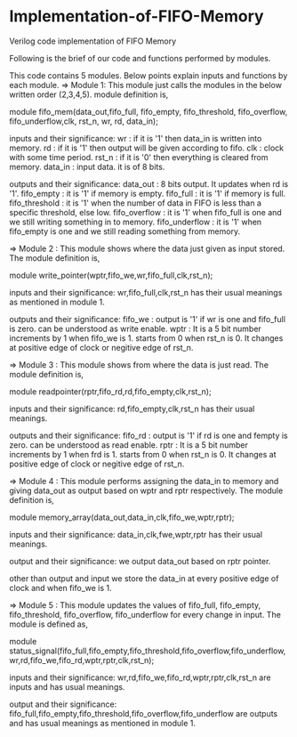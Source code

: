 # Implementation-of-FIFO-Memory

Verilog code implementation of FIFO Memory

Following is the brief of our code and functions performed by modules.

This code contains 5 modules. Below points explain inputs and functions by each module.
=> Module 1: This module just calls the modules in the below written order (2,3,4,5). module definition is,

  module fifo_mem(data_out,fifo_full, fifo_empty, fifo_threshold, fifo_overflow, fifo_underflow,clk, rst_n, wr, rd, data_in);  

  inputs and their significance:
  wr : if it is '1' then data_in is written into memory.
  rd : if it is '1' then output will be given according to fifo.
  clk : clock with some time period.
  rst_n : if it is '0' then everything is cleared from memory.
  data_in : input data. it is of 8 bits.

  outputs and their significance:
  data_out : 8 bits output. It updates when rd is '1'.
  fifo_empty : it is '1' if memory is empty.
  fifo_full : it is '1' if memory is full.
  fifo_threshold : it is '1' when the number of data in FIFO is less than a specific threshold, else low.
  fifo_overflow : it is '1' when fifo_full is one and we still writing something in to memory.
  fifo_underflow : it is '1' when fifo_empty is one and we still reading something from memory.

=> Module 2 : This module shows where the data just given as input stored. The module definition is,

  module write_pointer(wptr,fifo_we,wr,fifo_full,clk,rst_n);

  inputs and their significance:
  wr,fifo_full,clk,rst_n has their usual meanings as mentioned in module 1.

  outputs and their significance:
  fifo_we : output is '1' if wr is one and fifo_full is zero. can be understood as write enable.
  wptr : It is a 5 bit number increments by 1 when fifo_we is 1. starts from 0 when rst_n is 0.
         It changes at positive edge of clock or negitive edge of rst_n.

=> Module 3 : This module shows from where the data is just read. The module definition is,

  module readpointer(rptr,fifo_rd,rd,fifo_empty,clk,rst_n);
  
  inputs and their significance:
  rd,fifo_empty,clk,rst_n has their usual meanings.

  outputs and their significance:
  fifo_rd : output is '1' if rd is one and fempty is zero. can be understood as read enable.
  rptr : It is a 5 bit number increments by 1 when frd is 1. starts from 0 when rst_n is 0.
         It changes at positive edge of clock or negitive edge of rst_n.

=> Module 4 : This module performs assigning the data_in to memory and giving data_out as output based on 
              wptr and rptr respectively. The module definition is,

  module memory_array(data_out,data_in,clk,fifo_we,wptr,rptr);

  inputs and their significance:
  data_in,clk,fwe,wptr,rptr has their usual meanings.
  
  output and their significance:
  we output data_out based on rptr pointer.

  other than output and input we store the data_in at every positive edge of clock and when fifo_we is 1.

=> Module 5 : This module updates the values of fifo_full, fifo_empty, fifo_threshold, fifo_overflow, fifo_underflow for every
              change in input. The module is defined as,

  module status_signal(fifo_full,fifo_empty,fifo_threshold,fifo_overflow,fifo_underflow,wr,rd,fifo_we,fifo_rd,wptr,rptr,clk,rst_n);

  inputs and their significance:
  wr,rd,fifo_we,fifo_rd,wptr,rptr,clk,rst_n are inputs and has usual meanings.

  output and their significance:
  fifo_full,fifo_empty,fifo_threshold,fifo_overflow,fifo_underflow are outputs and has usual meanings as mentioned in module 1. 
